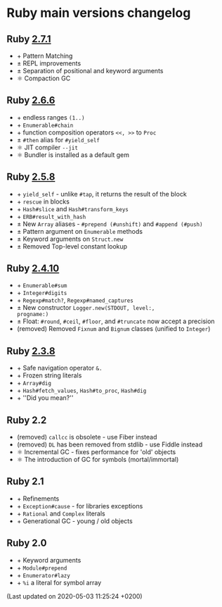 # Ruby main versions changelog




## Ruby [2.7.1](https://www.ruby-lang.org/en/news/2020/03/31/ruby-2-7-1-released/)

* &#43; Pattern Matching
* &#177; REPL improvements
* &#177; Separation of positional and keyword arguments
* &#9883; Compaction GC




## Ruby [2.6.6](https://www.ruby-lang.org/en/news/2020/03/31/ruby-2-6-6-released/)

* &#43; endless ranges <code>(1..)</code>
* &#43; <code>Enumerable#chain</code>
* &#43; function composition operators <code><<, >></code> to <code>Proc</code>
* &#177; <code>#then</code> alias for <code>#yield_self</code>
* &#9883; JIT compiler <code>--jit</code>
* &#9883; Bundler is installed as a default gem




## Ruby [2.5.8](https://www.ruby-lang.org/en/news/2020/03/31/ruby-2-5-8-released/)

* &#43; <code>yield_self</code> - unlike <code>#tap</code>, it returns the result of the block
* &#43; <code>rescue</code> in blocks
* &#43; <code>Hash#slice</code> and <code>Hash#transform_keys</code>
* &#43; <code>ERB#result_with_hash</code>
* &#177; New <code>Array</code> aliases - <code>#prepend (#unshift)</code> and <code>#append (#push)</code>
* &#177; Pattern argument on <code>Enumerable</code> methods
* &#177; Keyword arguments on <code>Struct.new</code>
* &#177; Removed Top-level constant lookup




## Ruby [2.4.10](https://www.ruby-lang.org/en/news/2020/03/31/ruby-2-4-10-released/)

* &#43; <code>Enumerable#sum</code>
* &#43; <code>Integer#digits</code>
* &#43; <code>Regexp#match?</code>, <code>Regexp#named_captures</code>
* &#177; New constructor <code>Logger.new(STDOUT, level:, progname:)</code>
* &#177; Float: <code>#round</code>, <code>#ceil</code>, <code>#floor</code>, and <code>#truncate</code> now accept a precision
* (removed) Removed <code>Fixnum</code> and <code>Bignum</code> classes (unified to <code>Integer</code>)




## Ruby [2.3.8](https://www.ruby-lang.org/en/news/2018/10/17/ruby-2-3-8-released)

* &#43; Safe navigation operator <code>&.</code>
* &#43; Frozen string literals
* &#43; <code>Array#dig</code>
* &#43; <code>Hash#fetch_values</code>, <code>Hash#to_proc</code>, <code>Hash#dig</code>
* &#43; ''Did you mean?''




## Ruby 2.2

* (removed) <code>callcc</code> is obsolete - use Fiber instead
* (removed) <code>DL</code> has been removed from stdlib - use Fiddle instead
* &#9883; Incremental GC - fixes performance for 'old' objects
* &#9883; The introduction of GC for symbols (mortal/immortal)




## Ruby 2.1

* &#43; Refinements
* &#43; <code>Exception#cause</code> - for libraries exceptions
* &#43; <code>Rational</code> and <code>Complex</code> literals
* &#43; Generational GC - young / old objects




## Ruby 2.0

* &#43; Keyword arguments
* &#43; <code>Module#prepend</code>
* &#43; <code>Enumerator#lazy</code>
* &#43; <code>%i</code> a literal for symbol array


(Last updated on 2020-05-03 11:25:24 +0200)
